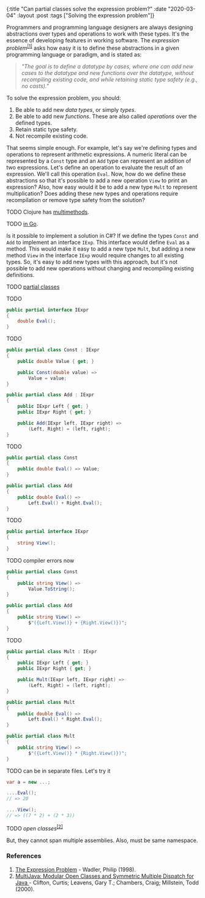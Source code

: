 {:title "Can partial classes solve the expression problem?"
 :date "2020-03-04"
 :layout :post
 :tags ["Solving the expression problem"]}

Programmers and programming language designers are always designing abstractions
over types and operations to work with these types. It's the essence of
developing features in working software. The _expression problem_<sup><a href="#ref1">[1]</a></sup>
asks how easy it is to define these abstractions in a given programming language
or paradigm, and is stated as:

> _"The goal is to define a datatype by cases, where one can add new cases to the_
_datatype and new functions over the datatype, without recompiling existing_
_code, and while retaining static type safety (e.g., no casts)."_

To solve the expression problem, you should:
1. Be able to add new _data types_, or simply _types_.
1. Be able to add new _functions_. These are also called _operations_ over the
   defined types.
1. Retain static type safety.
1. Not recompile existing code.

That seems simple enough. For example, let's say we're defining types and
operations to represent arithmetic expressions. A numeric literal can be
represented by a `Const` type and an `Add` type can represent an addition of two
expressions. Let's define an operation to evaluate the result of an expression.
We'll call this operation `Eval`. Now, how do we define these abstractions so
that it's possible to add a new operation `View` to print an expression? Also,
how easy would it be to add a new type `Mult` to represent multiplication? Does
adding these new types and operations require recompilation or remove type
safety from the solution?

TODO Clojure has [multimethods](https://clojure.org/reference/multimethods).

TODO [in Go](https://eli.thegreenplace.net/2018/the-expression-problem-in-go/).

Is it possible to implement a solution in C#? If we define the types `Const` and
`Add` to implement an interface `IExp`. This interface would define `Eval` as a
method. This would make it easy to add a new type `Mult`, but adding a new
method `View` in the interface `IExp` would require changes to all existing
types. So, it's easy to add new types with this approach, but it's not possible
to add new operations without changing and recompiling existing definitions.


TODO
[partial classes](https://docs.microsoft.com/en-us/dotnet/csharp/programming-guide/classes-and-structs/partial-classes-and-methods)

TODO

```csharp
public partial interface IExpr
{
    double Eval();
}
```

TODO

```csharp
public partial class Const : IExpr
{
    public double Value { get; }

    public Const(double value) =>
        Value = value;
}

public partial class Add : IExpr
{
    public IExpr Left { get; }
    public IExpr Right { get; }

    public Add(IExpr left, IExpr right) =>
        (Left, Right) = (left, right);
}
```

TODO

```csharp
public partial class Const
{
    public double Eval() => Value;
}

public partial class Add
{
    public double Eval() =>
        Left.Eval() + Right.Eval();
}
```

TODO

```csharp
public partial interface IExpr
{
    string View();
}
```

TODO compiler errors now

```csharp
public partial class Const
{
    public string View() =>
        Value.ToString();
}

public partial class Add
{
    public string View() =>
        $"({Left.View()} + {Right.View()})";
}
```

TODO

```csharp
public partial class Mult : IExpr
{
    public IExpr Left { get; }
    public IExpr Right { get; }

    public Mult(IExpr left, IExpr right) =>
        (Left, Right) = (left, right);
}

public partial class Mult
{
    public double Eval() =>
        Left.Eval() * Right.Eval();
}

public partial class Mult
{
    public string View() =>
        $"({Left.View()} * {Right.View()})";
}
```

TODO can be in separate files. Let's try it

```csharp
var a = new ...;

....Eval();
// => 20

....View();
// => ((7 * 2) + (2 * 3))
```

TODO _open classes_<sup><a href="#ref1">[2]</a></sup>


But, they cannot span multiple assemblies. Also, must be same namespace.

### References
1. <a id="ref1"
   href="http://homepages.inf.ed.ac.uk/wadler/papers/expression/expression.txt"
   target="_blank">
   The Expression Problem</a> -  Wadler, Philip (1998).
2. <a id="ref2"
   href="https://people.csail.mit.edu/dnj/teaching/6898/papers/multijava.pdf"
   target="_blank">
   MultiJava: Modular Open Classes and Symmetric Multiple Dispatch for Java
   </a> - Clifton, Curtis; Leavens, Gary T.; Chambers, Craig; Millstein, Todd (2000).

